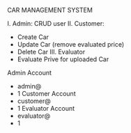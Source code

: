 CAR MANAGEMENT SYSTEM

I. Admin: CRUD user
II. Customer: 
  + Create Car
  + Update Car (remove evaluated price)
  + Delete Car 
III. Evaluator
  + Evaluate Prive for uploaded Car

Admin Account
  + admin@
  + 1
Customer Account
  + customer@
  + 1
Evaluator Account
  + evaluator@
  + 1
